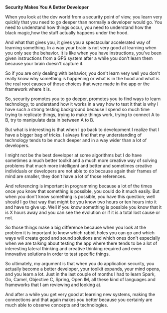 **Security Makes You A Better Developer**

When you look at the dev world from a security point of view, you learn very quickly that you need to go deeper than normally a developer would go. You need to understand how things occur, you need to understand how the black magic,how the stuff actually happens under the hood.

And what that gives you, it gives you a spectacular accelerated way of learning something. In a way your brain is not very good at learning when you only see the behavior. It is like when you have instructions, you've been given instructions from a GPS system after a while you don't learn them because your brain doesn't capture it.

So if you are only dealing with behavior, you don't learn very well you don't really know why something is happening or what is in the hood and what is the real root causes of those choices that were made in the app or the framework where it is.

So, security promotes you to go deeper, promotes you to find ways to learn technology, to understand how it works in a way how to test it that is why I have such a strong testing background because I spend so much time trying to replicate things, trying to make things work, trying to connect A to B, try to manipulate data in between A to B.

But what is interesting is that when I go back to development I realize that I have a bigger bag of tricks. I always find that my understanding of technology tends to be much deeper and in a way wider than a lot of developers. 

I might not be the best developer at some algorithms but I do have sometimes a much better toolkit and a much more creative way of solving problems that much more intelligent and better and sometimes creative individuals or developers are not able to do because again their frames of mind are smaller, they don't have a lot of those references.

And referencing is important in programming because a lot of the times once you know that something is possible, you could do it much easily. But when you don't know something is possible, you have this question; well should I go that way that might be you know two hours or ten hours into it and have to give up.
Well if you know something is possible you know that it is X hours away and you can see the evolution or if it is a total lost cause or not.

So those things make a big difference because when you look at the problem it is important to know which rabbit holes you can go and which ways will create good and sound solutions and which ones don't especially when we are talking about testing the app where there tends to be a lot of interesting lateral thinking and creative thinking required and even innovative solutions in order to test specific things.

So ultimately, my argument is that when you do application security, you actually become a better developer, your toolkit expands, your mind opens, and you learn a lot. Just in the last couple of months I had to learn Spark, Go, Camel, Objective C, Spring, Open IM, all these kind of languages and frameworks that I am reviewing and looking at. 

And after a while you get very good at learning new systems, making the connections and that again makes you better because you certainly are much able to observe concepts and technologies.